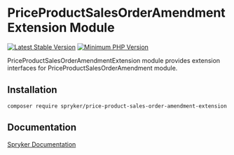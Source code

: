 # PriceProductSalesOrderAmendmentExtension Module
[![Latest Stable Version](https://poser.pugx.org/spryker/price-product-sales-order-amendment-extension/v/stable.svg)](https://packagist.org/packages/spryker/price-product-sales-order-amendment-extension)
[![Minimum PHP Version](https://img.shields.io/badge/php-%3E%3D%208.2-8892BF.svg)](https://php.net/)

PriceProductSalesOrderAmendmentExtension module provides extension interfaces for PriceProductSalesOrderAmendment module.

## Installation

```
composer require spryker/price-product-sales-order-amendment-extension
```

## Documentation

[Spryker Documentation](https://docs.spryker.com)

